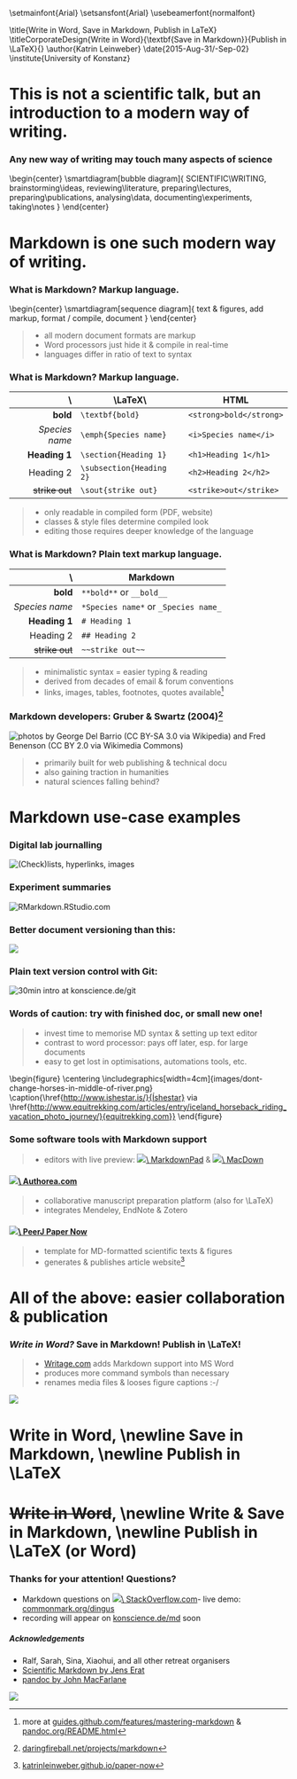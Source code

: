 \setmainfont{Arial}
\setsansfont{Arial}
\usebeamerfont{normalfont}


\title{Write in Word, Save in Markdown, Publish in LaTeX}
\titleCorporateDesign{Write in Word}{\textbf{Save in Markdown}}{Publish in \LaTeX}{}
\author{Katrin Leinweber} 
\date{2015-Aug-31/-Sep-02}
\institute{University of Konstanz}

# This is not a scientific talk, but an introduction to a modern way of writing.

<!--
http://www.chembiol.uni-konstanz.de/statement.html says "training programs that transcend traditional disciplines"
Me, and the organisers apparently as well, believe it is relevant to many aspects of science
-->

### Any new way of writing may touch many aspects of science

\begin{center}
    \smartdiagram[bubble diagram]{
        SCIENTIFIC\\WRITING,
            brainstorming\\ideas,
            reviewing\\literature,
            preparing\\lectures,
            preparing\\publications,
            analysing\\data,
            documenting\\experiments,
            taking\\notes
        }
\end{center}

<!--
Who uses Word, Markdown & LaTeX?
Who likes \LaTeX?
Who knows Markdown?
-->


# Markdown is one such modern way of writing.


### What is Markdown? Markup language.

\begin{center}
    \smartdiagram[sequence diagram]{
        text \& figures,
        add markup,
        format / compile,
        document
        }
\end{center}

> - all modern document formats are markup
> - Word processors just hide it & compile in real-time
> - languages differ in ratio of text to syntax

<!--
> - \LaTeX\, HTML but intermix markup tags/commands with text
> - `.docx`, `.odt`, etc. also XML-based

choice is: control the markup, or let the software control it?
Markdown lets you control it.
-->

### What is Markdown? Markup language.

\               | \LaTeX\                      | HTML                 
---------------:|----------------------------- |------------------------
**bold**        | `\textbf{bold}`              | `<strong>bold</strong>`
*Species name*  | `\emph{Species name}`        | `<i>Species name</i>`  
**Heading 1**   | `\section{Heading 1}`        | `<h1>Heading 1</h1>`   
Heading 2       | `\subsection{Heading 2}`     | `<h2>Heading 2</h2>`   
~~strike out~~  | `\sout{strike out}`          | `<strike>out</strike>` 

> - only readable in compiled form (PDF, website)
> - classes & style files determine compiled look
> - editing those requires deeper knowledge of the language


### What is Markdown? Plain text markup language.

\               | Markdown              
---------------:|-----------------
**bold**        | `**bold**` or `__bold__`
*Species name*  | `*Species name*` or `_Species name_`
**Heading 1**   | `# Heading 1`   
Heading 2       | `## Heading 2`  
~~strike out~~  | `~~strike out~~`

> - minimalistic syntax = easier typing & reading
> - derived from decades of email & forum conventions
> - links, images, tables, footnotes, quotes available[^syntax]

<!--
evolutionary time spans on Internet
> - interoperable across many editors & online services
-->

[^syntax]: more at [guides.github.com/features/mastering-markdown](https://guides.github.com/features/mastering-markdown/#examples) & [pandoc.org/README.html](http://pandoc.org/README.html#pandocs-markdown)


### Markdown developers: Gruber & Swartz (2004)[^df]

![photos by [George Del Barrio (CC BY-SA 3.0 via Wikipedia)](https://en.wikipedia.org/wiki/File:John_Gruber.jpeg) and
[Fred Benenson](http://www.flickr.com/photos/creativecommons/3111021669/) ([CC BY 2.0 via Wikimedia Commons)](https://commons.wikimedia.org/wiki/File:Aaron_Swartz_profile.jpg)
](images/gruber_swartz.png)

> - primarily built for web publishing & technical docu
> - also gaining traction in humanities
> - natural sciences falling behind?

[^df]: [daringfireball.net/projects/markdown](https://daringfireball.net/projects/markdown/syntax)



# Markdown use-case examples


### Digital lab journalling

![(Check)lists, hyperlinks, images](images/lab-journal.png)


### Experiment summaries

![[RMarkdown.RStudio.com](http://rmarkdown.rstudio.com/)](images/rmarkdown.jpg)


### Better document versioning than this:

![](images/versions-win-explorer.png)


### Plain text version control with Git:

![30min intro at [konscience.de/git](http://www.konscience.de/2015/04/ksl002-digital-lab-journalling-with-git/)](images/file-changes-in-GitHub.png)


### Words of caution: try with finished doc, or small new one!

> - invest time to memorise MD syntax & setting up text editor
> - contrast to word processor: pays off later, esp. for large documents
> - easy to get lost in optimisations, automations tools, etc.

\begin{figure}
  \centering
  \includegraphics[width=4cm]{images/dont-change-horses-in-middle-of-river.png}
  \caption{\href{http://www.ishestar.is/}{Íshestar} via \href{http://www.equitrekking.com/articles/entry/iceland_horseback_riding_vacation_photo_journey/}{equitrekking.com}}
\end{figure}


### Some software tools with Markdown support

<!--
not something I have developed
just passing along the message
-->

> - editors with live preview: [![](images/markdownpad.png)\ MarkdownPad](https://markdownpad.com/) & [![](images/macdown.png)\ MacDown](http://macdown.uranusjr.com/)

#### [![](images/authorea-fav.png)\ Authorea.com](https://authorea.com/)

> - collaborative manuscript preparation platform (also for \LaTeX)
> - integrates Mendeley, EndNote & Zotero

#### [![](images/peerj.png)\ PeerJ Paper Now](https://github.com/PeerJ/paper-now)

> - template for MD-formatted scientific texts & figures
> - generates & publishes article website[^PN]

[^PN]: [katrinleinweber.github.io/paper-now](https://katrinleinweber.github.io/paper-now/)



# All of the above: easier collaboration & publication 


### *Write in Word?* Save in Markdown! Publish in \LaTeX!

> - [Writage.com](http://www.writage.com/) adds Markdown support into MS Word
> - produces more command symbols than necessary
> - renames media files & looses figure captions :-/

![](images/writage)



# Write in Word, \newline Save in Markdown, \newline Publish in \LaTeX



# ~~Write in Word~~, \newline Write & Save in Markdown, \newline Publish in \LaTeX (or Word)


### Thanks for your attention! Questions?

- Markdown questions on [![](images/stackoverflow)\ StackOverflow.com](https://stackoverflow.com/questions/tagged/markdown)- live demo: [commonmark.org/dingus](http://spec.commonmark.org/dingus/)
- recording will appear on [konscience.de/md](http://www.konscience.de/md) soon

##### Acknowledgements

- Ralf, Sarah, Sina, Xiaohui, and all other retreat organisers
- [Scientific Markdown by Jens Erat](https://github.com/JensErat/scientific-markdown)
- [pandoc by John MacFarlane](http://pandoc.org/index.html)

![](images/funding.png)
